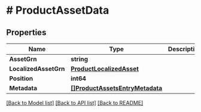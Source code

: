 # # ProductAssetData


## Properties 


Name | Type | Description | Notes
------------ | ------------- | ------------- | -------------
**AssetGrn**| **string** |   | [optional]
**LocalizedAssetGrn**| [**ProductLocalizedAsset**](ProductLocalizedAsset.md) |   | [optional]
**Position**| **int64** |   | [optional]
**Metadata**| [**[]ProductAssetsEntryMetadata**](ProductAssetsEntryMetadata.md) |   | [optional]


[[Back to Model list]](../../README.md#models) [[Back to API list]](../../README.md#endpoints) [[Back to README]](../../README.md)

